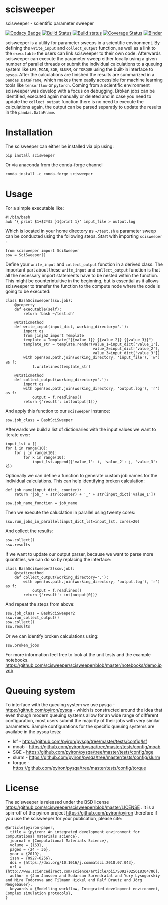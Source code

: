 # scisweeper
scisweeper - scientific parameter sweeper

[![Codacy Badge](https://api.codacy.com/project/badge/Grade/caa562772b6944a2bcc3bd4d33ec62b0)](https://www.codacy.com/app/jan-janssen/scisweeper?utm_source=github.com&amp;utm_medium=referral&amp;utm_content=scisweeper/scisweeper&amp;utm_campaign=Badge_Grade)
[![Build Status](https://travis-ci.org/scisweeper/scisweeper.svg?branch=master)](https://travis-ci.org/scisweeper/scisweeper)
[![Build status](https://ci.appveyor.com/api/projects/status/fv7y0esfcypgtbx0/branch/master?svg=true)](https://ci.appveyor.com/project/jan-janssen/scisweeper/branch/master)
[![Coverage Status](https://coveralls.io/repos/github/scisweeper/scisweeper/badge.svg?branch=master)](https://coveralls.io/github/scisweeper/scisweeper?branch=master)
[![Binder](https://mybinder.org/badge_logo.svg)](https://mybinder.org/v2/gh/scisweeper/scisweeper/master?filepath=notebooks%2Fdemo.ipynb)

scisweeper is a utility for parameter sweeps in a scientific environment. By defining the `write_input` and 
`collect_output` function, as well as a link to the `executable` the users can link scisweeper to their own code. 
Afterwards scisweeper can execute the parameter sweep either locally using a given number of parallel threads or submit 
the individual calculations to a queuing system like `LFS`, `MOAB`, `SGE`, `SLURM`, or `TORQUE` using the built-in 
interface to `pysqa`. After the calculations are finished the results are summarized in a `pandas.DataFrame`, which makes 
them easily accessible for machine learning tools like `tensorflow` or `pytorch`. Coming from a scientific environment 
scisweeper was develop with a focus on debugging. Broken jobs can be identified, executed again manually or deleted and 
in case you need to update the `collect_output` function there is no need to execute the calculations again, the output 
can be parsed separatly to update the results in the `pandas.DataFrame`. 

# Installation
The scisweeper can either be installed via pip using:

    pip install scisweeper

Or via anaconda from the conda-forge channel

    conda install -c conda-forge scisweeper


# Usage 
For a simple executable like:

    #!/bin/bash
    awk '{ print $1+$2*$3 }1{print 1}' input_file > output.log

Which is located in your home directory as `~/test.sh` a parameter sweep can be conducted using the following steps. 
Start with importing `scisweeper` : 

    from scisweeper import SciSweeper
    ssw = SciSweeper()
    
Define your `write_input` and `collect_output` function in a derived class. The important part about these `write_input` and `collect_output` function is that all the necessary import statements have to be nested within the function. This might be counterintuitive in the beginning, but is essential as it allows scisweeper to transfer the function to the compute node where the code is going to be executed: 

    class BashSciSweeper(ssw.job):
        @property
        def executable(self): 
            return 'bash ~/test.sh'
        
        @staticmethod
        def write_input(input_dict, working_directory='.'):
            import os 
            from jinja2 import Template
            template = Template("{{value_1}} {{value_2}} {{value_3}}")
            template_str = template.render(value_1=input_dict['value_1'],
                                           value_2=input_dict['value_2'],
                                           value_3=input_dict['value_3'])
            with open(os.path.join(working_directory, 'input_file'), 'w') as f:
                f.writelines(template_str)
    
        @staticmethod
        def collect_output(working_directory='.'):
            import os 
            with open(os.path.join(working_directory, 'output.log'), 'r') as f:
                output = f.readlines()
            return {'result': int(output[1])}

And apply this function to our `scisweeper` instance: 

    ssw.job_class = BashSciSweeper 

Afterwards we build a list of dictionaries with the input values we want to iterate over:

    input_lst = []
    for i in range(10):
        for j in range(10):
            for k in range(10):
                input_lst.append({'value_1': i, 'value_2': j, 'value_3': k}) 

Optionally we can define a function to generate custom job names for the individual calculations. This can help 
identifying broken calculation: 

    def job_name(input_dict, counter):
        return 'job_' + str(counter) + '_' + str(input_dict['value_1'])
    
    ssw.job_name_function = job_name
    
Then we execute the caluclation in parallel using twenty cores:
    
    ssw.run_jobs_in_parallel(input_dict_lst=input_lst, cores=20)

And collect the results: 

    ssw.collect()
    ssw.results
    
If we want to update our output parser, because we want to parse more quantities, we can do so by replacing the 
interface:

    class BashSciSweeper2(ssw.job):
        @staticmethod
        def collect_output(working_directory='.'):
            with open(os.path.join(working_directory, 'output.log'), 'r') as f:
                output = f.readlines()
            return {'result': int(output[0])}
            
And repeat the steps from above:

    ssw.job_class = BashSciSweeper2
    ssw.run_collect_output()
    ssw.collect()
    ssw.results
    
Or we can identify broken calculations using: 

    ssw.broken_jobs
    
For more information feel free to look at the unit tests and the example notebooks.
https://github.com/scisweeper/scisweeper/blob/master/notebooks/demo.ipynb 

# Queuing system
To interface with the queuing system we use pysqa - https://github.com/pyiron/pysqa - which is constructed around the idea that even though modern queuing systems allow for an wide range of different configuration, most users submit the majority of their jobs with very similar parameters. Sample configurations for the specific queuing systems are availabe in the pysqa tests:

* lsf - https://github.com/pyiron/pysqa/tree/master/tests/config/lsf
* moab - https://github.com/pyiron/pysqa/tree/master/tests/config/moab
* SGE - https://github.com/pyiron/pysqa/tree/master/tests/config/sge
* slurm - https://github.com/pyiron/pysqa/tree/master/tests/config/slurm
* torque - https://github.com/pyiron/pysqa/tree/master/tests/config/torque

# License
The scisweeper is released under the BSD license https://github.com/scisweeper/scisweeper/blob/master/LICENSE . 
It is a spin-off of the pyiron project https://github.com/pyiron/pyiron therefore if you use the scisweeper for your 
publication, please cite: 

    @article{pyiron-paper,
      title = {pyiron: An integrated development environment for computational materials science},
      journal = {Computational Materials Science},
      volume = {163},
      pages = {24 - 36},
      year = {2019},
      issn = {0927-0256},
      doi = {https://doi.org/10.1016/j.commatsci.2018.07.043},
      url = {http://www.sciencedirect.com/science/article/pii/S0927025618304786},
      author = {Jan Janssen and Sudarsan Surendralal and Yury Lysogorskiy and Mira Todorova and Tilmann Hickel and Ralf Drautz and Jörg Neugebauer},
      keywords = {Modelling workflow, Integrated development environment, Complex simulation protocols},
    }
